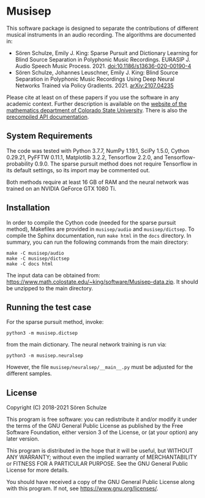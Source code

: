 # Musisep

This software package is designed to separate the contributions of
different musical instruments in an audio recording.  The algorithms
are documented in:

* Sören Schulze, Emily J. King:  Sparse Pursuit and Dictionary
  Learning for Blind Source Separation in Polyphonic Music Recordings.
  EURASIP J. Audio Speech Music Process. 2021.
  [doi:10.1186/s13636-020-00190-4](https://doi.org/10.1186/s13636-020-00190-4)
* Sören Schulze, Johannes Leuschner, Emily J. King:  Blind Source Separation
  in Polyphonic Music Recordings Using Deep Neural Networks Trained via Policy Gradients.
  2021.  [arXiv:2107.04235](https://arxiv.org/abs/2107.04235)

Please cite at least on of these papers if you use the software in any
academic context.  Further description is available on the [website of
the mathematics department of Colorado State
University](https://www.math.colostate.edu/~king/software.html#Musisep).
There is also the [precompiled API
documentation](https://www.math.colostate.edu/~king/software/Musisep-API/).

## System Requirements

The code was tested with Python 3.7.7, NumPy 1.19.1,
SciPy 1.5.0, Cython 0.29.21, PyFFTW 0.11.1, Matplotlib 3.2.2,
Tensorflow 2.2.0, and Tensorflow-probability 0.9.0.  The sparse pursuit
method does not require Tensorflow in its default settings, so its import
may be commented out.

Both methods require at least 16 GB of RAM and the neural network was
trained on an NVIDIA GeForce GTX 1080 Ti.

## Installation

In order to compile the Cython code (needed for the sparse pursuit method),
Makefiles are provided in `musisep/audio` and `musisep/dictsep`.
To compile the Sphinx documentation, run `make html` in the `docs` directory.
In summary, you can run the following commands from the main directory:
```
make -C musisep/audio
make -C musisep/dictsep
make -C docs html
```

The input data can be obtained from:
<https://www.math.colostate.edu/~king/software/Musisep-data.zip>.  It
should be unzipped to the main directory.

## Running the test case

For the sparse pursuit method, invoke:
```
python3 -m musisep.dictsep
```
from the main dictionary.  The neural network training is run via:
```
python3 -m musisep.neuralsep
```
However, the file `musisep/neuralsep/__main__.py` must be adjusted
for the different samples.

## License

Copyright (C) 2018-2021 Sören Schulze

This program is free software: you can redistribute it and/or modify
it under the terms of the GNU General Public License as published by
the Free Software Foundation, either version 3 of the License, or (at
your option) any later version.

This program is distributed in the hope that it will be useful, but
WITHOUT ANY WARRANTY; without even the implied warranty of
MERCHANTABILITY or FITNESS FOR A PARTICULAR PURPOSE.  See the GNU
General Public License for more details.

You should have received a copy of the GNU General Public License
along with this program.  If not, see <https://www.gnu.org/licenses/>.
